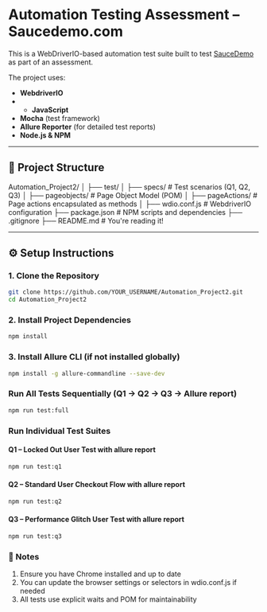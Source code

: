 #  Automation Testing Assessment – Saucedemo.com

This is a WebDriverIO-based automation test suite built to test [SauceDemo](https://www.saucedemo.com/) as part of an assessment.

The project uses:

- **WebdriverIO**
- - **JavaScript**
- **Mocha** (test framework)
- **Allure Reporter** (for detailed test reports)
- **Node.js & NPM**

---

## 📁 Project Structure
Automation_Project2/
│
├── test/
│ ├── specs/ # Test scenarios (Q1, Q2, Q3)
│ ├── pageobjects/ # Page Object Model (POM)
│ ├── pageActions/ # Page actions encapsulated as methods
│
├── wdio.conf.js # WebdriverIO configuration
├── package.json # NPM scripts and dependencies
├── .gitignore
├── README.md # You're reading it!

---

## ⚙️ Setup Instructions

### 1. Clone the Repository

```bash
git clone https://github.com/YOUR_USERNAME/Automation_Project2.git
cd Automation_Project2
```
### 2. Install Project Dependencies
```bash
npm install
```
### 3. Install Allure CLI (if not installed globally)
```bash
npm install -g allure-commandline --save-dev
```
### Run All Tests Sequentially (Q1 → Q2 → Q3 → Allure report)
```bash
npm run test:full
```
### Run Individual Test Suites
#### Q1 – Locked Out User Test with allure report
```bash
npm run test:q1
```
#### Q2 – Standard User Checkout Flow with allure report
```bash
npm run test:q2
```
#### Q3 – Performance Glitch User Test with allure report
```bash
npm run test:q3
```
### 🧾 Notes
1. Ensure you have Chrome installed and up to date
2. You can update the browser settings or selectors in wdio.conf.js if needed
3. All tests use explicit waits and POM for maintainability
